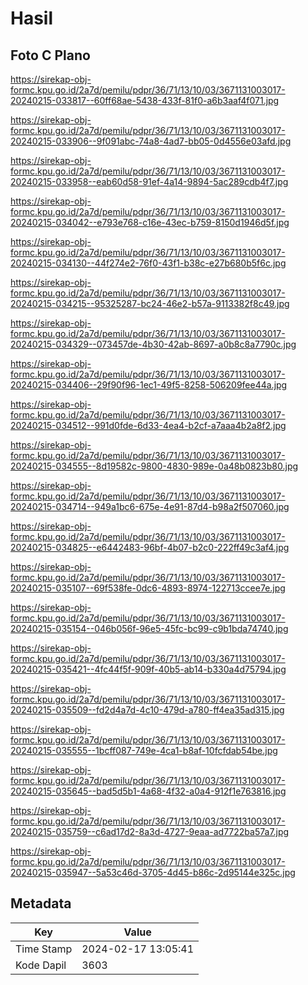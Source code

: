 # Hasil

## Foto C Plano

https://sirekap-obj-formc.kpu.go.id/2a7d/pemilu/pdpr/36/71/13/10/03/3671131003017-20240215-033817--60ff68ae-5438-433f-81f0-a6b3aaf4f071.jpg

https://sirekap-obj-formc.kpu.go.id/2a7d/pemilu/pdpr/36/71/13/10/03/3671131003017-20240215-033906--9f091abc-74a8-4ad7-bb05-0d4556e03afd.jpg

https://sirekap-obj-formc.kpu.go.id/2a7d/pemilu/pdpr/36/71/13/10/03/3671131003017-20240215-033958--eab60d58-91ef-4a14-9894-5ac289cdb4f7.jpg

https://sirekap-obj-formc.kpu.go.id/2a7d/pemilu/pdpr/36/71/13/10/03/3671131003017-20240215-034042--e793e768-c16e-43ec-b759-8150d1946d5f.jpg

https://sirekap-obj-formc.kpu.go.id/2a7d/pemilu/pdpr/36/71/13/10/03/3671131003017-20240215-034130--44f274e2-76f0-43f1-b38c-e27b680b5f6c.jpg

https://sirekap-obj-formc.kpu.go.id/2a7d/pemilu/pdpr/36/71/13/10/03/3671131003017-20240215-034215--95325287-bc24-46e2-b57a-9113382f8c49.jpg

https://sirekap-obj-formc.kpu.go.id/2a7d/pemilu/pdpr/36/71/13/10/03/3671131003017-20240215-034329--073457de-4b30-42ab-8697-a0b8c8a7790c.jpg

https://sirekap-obj-formc.kpu.go.id/2a7d/pemilu/pdpr/36/71/13/10/03/3671131003017-20240215-034406--29f90f96-1ec1-49f5-8258-506209fee44a.jpg

https://sirekap-obj-formc.kpu.go.id/2a7d/pemilu/pdpr/36/71/13/10/03/3671131003017-20240215-034512--991d0fde-6d33-4ea4-b2cf-a7aaa4b2a8f2.jpg

https://sirekap-obj-formc.kpu.go.id/2a7d/pemilu/pdpr/36/71/13/10/03/3671131003017-20240215-034555--8d19582c-9800-4830-989e-0a48b0823b80.jpg

https://sirekap-obj-formc.kpu.go.id/2a7d/pemilu/pdpr/36/71/13/10/03/3671131003017-20240215-034714--949a1bc6-675e-4e91-87d4-b98a2f507060.jpg

https://sirekap-obj-formc.kpu.go.id/2a7d/pemilu/pdpr/36/71/13/10/03/3671131003017-20240215-034825--e6442483-96bf-4b07-b2c0-222ff49c3af4.jpg

https://sirekap-obj-formc.kpu.go.id/2a7d/pemilu/pdpr/36/71/13/10/03/3671131003017-20240215-035107--69f538fe-0dc6-4893-8974-122713ccee7e.jpg

https://sirekap-obj-formc.kpu.go.id/2a7d/pemilu/pdpr/36/71/13/10/03/3671131003017-20240215-035154--046b056f-96e5-45fc-bc99-c9b1bda74740.jpg

https://sirekap-obj-formc.kpu.go.id/2a7d/pemilu/pdpr/36/71/13/10/03/3671131003017-20240215-035421--4fc44f5f-909f-40b5-ab14-b330a4d75794.jpg

https://sirekap-obj-formc.kpu.go.id/2a7d/pemilu/pdpr/36/71/13/10/03/3671131003017-20240215-035509--fd2d4a7d-4c10-479d-a780-ff4ea35ad315.jpg

https://sirekap-obj-formc.kpu.go.id/2a7d/pemilu/pdpr/36/71/13/10/03/3671131003017-20240215-035555--1bcff087-749e-4ca1-b8af-10fcfdab54be.jpg

https://sirekap-obj-formc.kpu.go.id/2a7d/pemilu/pdpr/36/71/13/10/03/3671131003017-20240215-035645--bad5d5b1-4a68-4f32-a0a4-912f1e763816.jpg

https://sirekap-obj-formc.kpu.go.id/2a7d/pemilu/pdpr/36/71/13/10/03/3671131003017-20240215-035759--c6ad17d2-8a3d-4727-9eaa-ad7722ba57a7.jpg

https://sirekap-obj-formc.kpu.go.id/2a7d/pemilu/pdpr/36/71/13/10/03/3671131003017-20240215-035947--5a53c46d-3705-4d45-b86c-2d95144e325c.jpg


## Metadata

| Key        | Value               |
| ---------- | ------------------- |
| Time Stamp | 2024-02-17 13:05:41 |
| Kode Dapil | 3603                |



